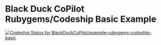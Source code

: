 # Black Duck CoPilot Rubygems/Codeship Basic Example

[ ![Codeship Status for BlackDuckCoPilot/example-rubygems-codeship-basic](https://app.codeship.com/projects/fc4ad9e0-6a3b-0135-a063-1e4131c2c299/status?branch=master)](https://app.codeship.com/projects/241867)
